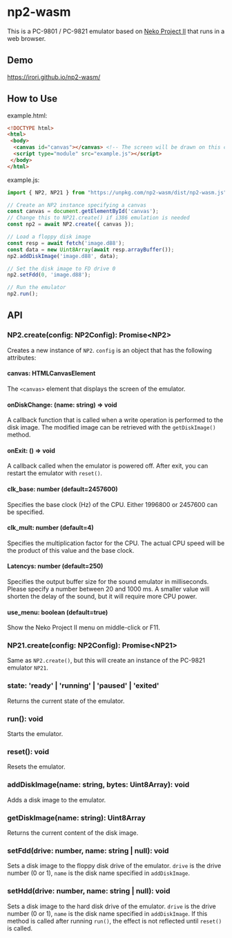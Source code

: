 # np2-wasm

This is a PC-9801 / PC-9821 emulator based on [Neko Project II](http://www.yui.ne.jp/np2/) that runs in a web browser.

## Demo

https://irori.github.io/np2-wasm/

## How to Use

example.html:

```html
<!DOCTYPE html>
<html>
 <body>
  <canvas id="canvas"></canvas> <!-- The screen will be drawn on this canvas -->
  <script type="module" src="example.js"></script>
 </body>
</html>
```

example.js:

```js
import { NP2, NP21 } from "https://unpkg.com/np2-wasm/dist/np2-wasm.js";

// Create an NP2 instance specifying a canvas
const canvas = document.getElementById('canvas');
// Change this to NP21.create() if i386 emulation is needed
const np2 = await NP2.create({ canvas });

// Load a floppy disk image
const resp = await fetch('image.d88');
const data = new Uint8Array(await resp.arrayBuffer());
np2.addDiskImage('image.d88', data);

// Set the disk image to FD drive 0
np2.setFdd(0, 'image.d88');

// Run the emulator
np2.run();
```

## API
### NP2.create(config: NP2Config): Promise\<NP2>
Creates a new instance of `NP2`. `config` is an object that has the following attributes:

#### canvas: HTMLCanvasElement
The `<canvas>` element that displays the screen of the emulator.

#### onDiskChange: (name: string) => void
A callback function that is called when a write operation is performed to the disk image.
The modified image can be retrieved with the `getDiskImage()` method.

#### onExit: () => void
A callback called when the emulator is powered off.
After exit, you can restart the emulator with `reset()`.

#### clk_base: number (default=2457600)
Specifies the base clock (Hz) of the CPU. Either 1996800 or 2457600 can be specified.

#### clk_mult: number (default=4)
Specifies the multiplication factor for the CPU. The actual CPU speed will be the product of this value and the base clock.

#### Latencys: number (default=250)
Specifies the output buffer size for the sound emulator in milliseconds. Please specify a number between 20 and 1000 ms.
A smaller value will shorten the delay of the sound, but it will require more CPU power.

#### use_menu: boolean (default=true)
Show the Neko Project II menu on middle-click or F11.

### NP21.create(config: NP2Config): Promise\<NP21>
Same as `NP2.create()`, but this will create an instance of the PC-9821 emulator `NP21`.

### state: 'ready' | 'running' | 'paused' | 'exited'
Returns the current state of the emulator.

### run(): void
Starts the emulator.

### reset(): void
Resets the emulator.

### addDiskImage(name: string, bytes: Uint8Array): void
Adds a disk image to the emulator.

### getDiskImage(name: string): Uint8Array
Returns the current content of the disk image.

### setFdd(drive: number, name: string | null): void
Sets a disk image to the floppy disk drive of the emulator.
`drive` is the drive number (0 or 1), `name` is the disk name specified in `addDiskImage`.

### setHdd(drive: number, name: string | null): void
Sets a disk image to the hard disk drive of the emulator.
`drive` is the drive number (0 or 1), `name` is the disk name specified in `addDiskImage`.
If this method is called after running `run()`, the effect is not reflected until `reset()` is called.
